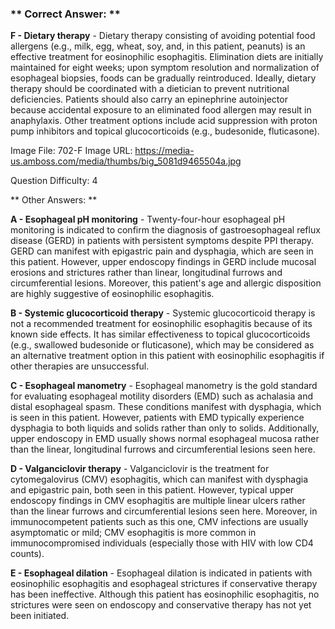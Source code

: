 ### ** Correct Answer: **

**F - Dietary therapy** - Dietary therapy consisting of avoiding potential food allergens (e.g., milk, egg, wheat, soy, and, in this patient, peanuts) is an effective treatment for eosinophilic esophagitis. Elimination diets are initially maintained for eight weeks; upon symptom resolution and normalization of esophageal biopsies, foods can be gradually reintroduced. Ideally, dietary therapy should be coordinated with a dietician to prevent nutritional deficiencies. Patients should also carry an epinephrine autoinjector because accidental exposure to an eliminated food allergen may result in anaphylaxis. Other treatment options include acid suppression with proton pump inhibitors and topical glucocorticoids (e.g., budesonide, fluticasone).

Image File: 702-F
Image URL: https://media-us.amboss.com/media/thumbs/big_5081d9465504a.jpg

Question Difficulty: 4

** Other Answers: **

**A - Esophageal pH monitoring** - Twenty-four-hour esophageal pH monitoring is indicated to confirm the diagnosis of gastroesophageal reflux disease (GERD) in patients with persistent symptoms despite PPI therapy. GERD can manifest with epigastric pain and dysphagia, which are seen in this patient. However, upper endoscopy findings in GERD include mucosal erosions and strictures rather than linear, longitudinal furrows and circumferential lesions. Moreover, this patient's age and allergic disposition are highly suggestive of eosinophilic esophagitis.

**B - Systemic glucocorticoid therapy** - Systemic glucocorticoid therapy is not a recommended treatment for eosinophilic esophagitis because of its known side effects. It has similar effectiveness to topical glucocorticoids (e.g., swallowed budesonide or fluticasone), which may be considered as an alternative treatment option in this patient with eosinophilic esophagitis if other therapies are unsuccessful.

**C - Esophageal manometry** - Esophageal manometry is the gold standard for evaluating esophageal motility disorders (EMD) such as achalasia and distal esophageal spasm. These conditions manifest with dysphagia, which is seen in this patient. However, patients with EMD typically experience dysphagia to both liquids and solids rather than only to solids. Additionally, upper endoscopy in EMD usually shows normal esophageal mucosa rather than the linear, longitudinal furrows and circumferential lesions seen here.

**D - Valganciclovir therapy** - Valganciclovir is the treatment for cytomegalovirus (CMV) esophagitis, which can manifest with dysphagia and epigastric pain, both seen in this patient. However, typical upper endoscopy findings in CMV esophagitis are multiple linear ulcers rather than the linear furrows and circumferential lesions seen here. Moreover, in immunocompetent patients such as this one, CMV infections are usually asymptomatic or mild; CMV esophagitis is more common in immunocompromised individuals (especially those with HIV with low CD4 counts).

**E - Esophageal dilation** - Esophageal dilation is indicated in patients with eosinophilic esophagitis and esophageal strictures if conservative therapy has been ineffective. Although this patient has eosinophilic esophagitis, no strictures were seen on endoscopy and conservative therapy has not yet been initiated.

